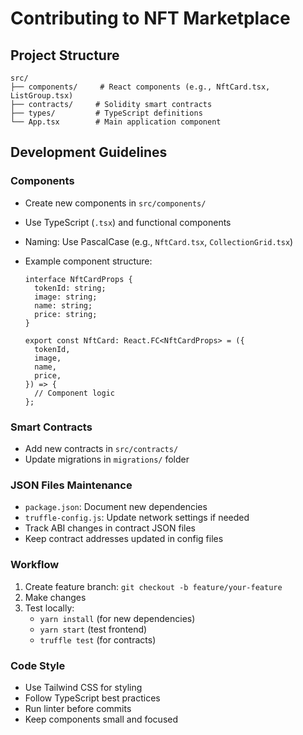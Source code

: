 # Contributing to NFT Marketplace

## Project Structure

```
src/
├── components/     # React components (e.g., NftCard.tsx, ListGroup.tsx)
├── contracts/     # Solidity smart contracts
├── types/         # TypeScript definitions
└── App.tsx        # Main application component
```

## Development Guidelines

### Components

- Create new components in `src/components/`
- Use TypeScript (`.tsx`) and functional components
- Naming: Use PascalCase (e.g., `NftCard.tsx`, `CollectionGrid.tsx`)
- Example component structure:

  ```tsx
  interface NftCardProps {
    tokenId: string;
    image: string;
    name: string;
    price: string;
  }

  export const NftCard: React.FC<NftCardProps> = ({
    tokenId,
    image,
    name,
    price,
  }) => {
    // Component logic
  };
  ```

### Smart Contracts

- Add new contracts in `src/contracts/`
- Update migrations in `migrations/` folder

### JSON Files Maintenance

- `package.json`: Document new dependencies
- `truffle-config.js`: Update network settings if needed
- Track ABI changes in contract JSON files
- Keep contract addresses updated in config files

### Workflow

1. Create feature branch: `git checkout -b feature/your-feature`
2. Make changes
3. Test locally:
   - `yarn install` (for new dependencies)
   - `yarn start` (test frontend)
   - `truffle test` (for contracts)

### Code Style

- Use Tailwind CSS for styling
- Follow TypeScript best practices
- Run linter before commits
- Keep components small and focused


